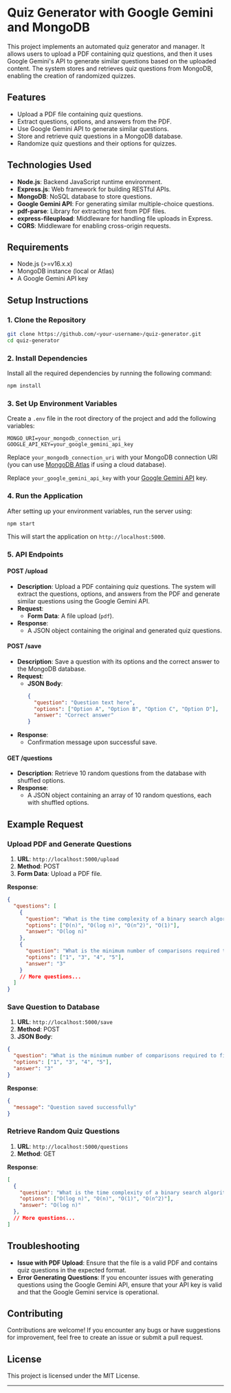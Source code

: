 # Quiz Generator with Google Gemini and MongoDB

This project implements an automated quiz generator and manager. It allows users to upload a PDF containing quiz questions, and then it uses Google Gemini's API to generate similar questions based on the uploaded content. The system stores and retrieves quiz questions from MongoDB, enabling the creation of randomized quizzes.

## Features
- Upload a PDF file containing quiz questions.
- Extract questions, options, and answers from the PDF.
- Use Google Gemini API to generate similar questions.
- Store and retrieve quiz questions in a MongoDB database.
- Randomize quiz questions and their options for quizzes.

## Technologies Used
- **Node.js**: Backend JavaScript runtime environment.
- **Express.js**: Web framework for building RESTful APIs.
- **MongoDB**: NoSQL database to store questions.
- **Google Gemini API**: For generating similar multiple-choice questions.
- **pdf-parse**: Library for extracting text from PDF files.
- **express-fileupload**: Middleware for handling file uploads in Express.
- **CORS**: Middleware for enabling cross-origin requests.

## Requirements

- Node.js (>=v16.x.x)
- MongoDB instance (local or Atlas)
- A Google Gemini API key

## Setup Instructions

### 1. Clone the Repository
```bash
git clone https://github.com/<your-username>/quiz-generator.git
cd quiz-generator
```

### 2. Install Dependencies
Install all the required dependencies by running the following command:

```bash
npm install
```

### 3. Set Up Environment Variables

Create a `.env` file in the root directory of the project and add the following variables:

```plaintext
MONGO_URI=your_mongodb_connection_uri
GOOGLE_API_KEY=your_google_gemini_api_key
```

Replace `your_mongodb_connection_uri` with your MongoDB connection URI (you can use [MongoDB Atlas](https://www.mongodb.com/cloud/atlas) if using a cloud database).

Replace `your_google_gemini_api_key` with your [Google Gemini API](https://cloud.google.com/blog/topics/ai-machine-learning/introducing-google-gemini) key.

### 4. Run the Application

After setting up your environment variables, run the server using:

```bash
npm start
```

This will start the application on `http://localhost:5000`.

### 5. API Endpoints

#### **POST /upload**
- **Description**: Upload a PDF containing quiz questions. The system will extract the questions, options, and answers from the PDF and generate similar questions using the Google Gemini API.
- **Request**:
  - **Form Data**: A file upload (`pdf`).
- **Response**:
  - A JSON object containing the original and generated quiz questions.

#### **POST /save**
- **Description**: Save a question with its options and the correct answer to the MongoDB database.
- **Request**:
  - **JSON Body**:
    ```json
    {
      "question": "Question text here",
      "options": ["Option A", "Option B", "Option C", "Option D"],
      "answer": "Correct answer"
    }
    ```
- **Response**:
  - Confirmation message upon successful save.

#### **GET /questions**
- **Description**: Retrieve 10 random questions from the database with shuffled options.
- **Response**:
  - A JSON object containing an array of 10 random questions, each with shuffled options.

## Example Request

### Upload PDF and Generate Questions

1. **URL**: `http://localhost:5000/upload`
2. **Method**: POST
3. **Form Data**: Upload a PDF file.

**Response**:
```json
{
  "questions": [
    {
      "question": "What is the time complexity of a binary search algorithm in the worst-case scenario?",
      "options": ["O(n)", "O(log n)", "O(n^2)", "O(1)"],
      "answer": "O(log n)"
    },
    {
      "question": "What is the minimum number of comparisons required to find the number 17 in a sorted array of 15 elements using binary search?",
      "options": ["1", "3", "4", "5"],
      "answer": "3"
    }
    // More questions...
  ]
}
```

### Save Question to Database

1. **URL**: `http://localhost:5000/save`
2. **Method**: POST
3. **JSON Body**:
```json
{
  "question": "What is the minimum number of comparisons required to find the number 17 in a sorted array of 15 elements using binary search?",
  "options": ["1", "3", "4", "5"],
  "answer": "3"
}
```

**Response**:
```json
{
  "message": "Question saved successfully"
}
```

### Retrieve Random Quiz Questions

1. **URL**: `http://localhost:5000/questions`
2. **Method**: GET

**Response**:
```json
[
  {
    "question": "What is the time complexity of a binary search algorithm in the worst-case scenario?",
    "options": ["O(log n)", "O(n)", "O(1)", "O(n^2)"],
    "answer": "O(log n)"
  },
  // More questions...
]
```

## Troubleshooting

- **Issue with PDF Upload**: Ensure that the file is a valid PDF and contains quiz questions in the expected format.
- **Error Generating Questions**: If you encounter issues with generating questions using the Google Gemini API, ensure that your API key is valid and that the Google Gemini service is operational.

## Contributing

Contributions are welcome! If you encounter any bugs or have suggestions for improvement, feel free to create an issue or submit a pull request.

## License

This project is licensed under the MIT License.

---
